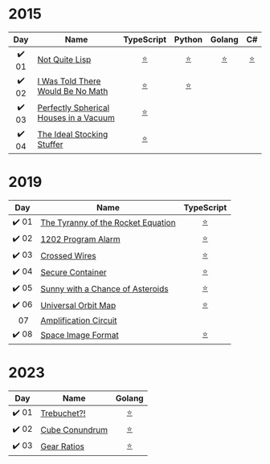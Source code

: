  # 2015
 
 |  Day  | Name                                        |  TypeScript   |    Python     |    Golang     |      C#       |
 | :---: | ------------------------------------------- | :-----------: | :-----------: | :-----------: | :-----------: |
 | ✔️ 01 | [Not Quite Lisp][1]                         | [:star:][1.1] | [:star:][1.2] | [:star:][1.3] | [:star:][1.4] |
 | ✔️ 02 | [I Was Told There Would Be No Math][2]      | [:star:][2.1] | [:star:][2.2] |               |               |
 | ✔️ 03 | [Perfectly Spherical Houses in a Vacuum][3] | [:star:][3.1] |               |               |               |
 | ✔️ 04 | [The Ideal Stocking Stuffer][4]             | [:star:][4.1] |               |               |               |
 
 # 2019
 
 |  Day  | Name                                         |     TypeScript     |
 | :---: | -------------------------------------------- | :----------------: |
 | ✔️ 01 | [The Tyranny of the Rocket Equation][2019.1]  | [:star:][2019.1.1] |
 | ✔️ 02 | [1202 Program Alarm][2019.2]                  | [:star:][2019.1.2] |
 | ✔️ 03 | [Crossed Wires][2019.3]                       | [:star:][2019.1.3] |
 | ✔️ 04 | [Secure Container][2019.4]                    | [:star:][2019.1.4] |
 | ✔️ 05 | [Sunny with a Chance of Asteroids][2019.5]    | [:star:][2019.1.5] |
 | ✔️ 06 | [Universal Orbit Map][2019.6]                 | [:star:][2019.1.6] |
 | ️   07 | [Amplification Circuit][2019.7]               | |
 | ✔️ 08 | [Space Image Format][2019.8]                  | [:star:][2019.1.8] |

# 2023

|  Day  |         Name          | Golang             |
|:---------------------:|--------------------| :----------------: |
| ✔️ 01 | [Trebuchet?!][2023.1] | [:star:][2023.1.1] |
| ✔️ 02 | [Cube Conundrum][2023.2] | [:star:][2023.2.1] |
| ✔️ 03 | [Gear Ratios][2023.3] | [:star:][2023.3.1] |

[1]: http://adventofcode.com/2015/day/1
[1.1]: ./2015/Day%2001%20Not%20quite%20LISP/ts/solution.ts
[1.2]: ./2015/Day%2001%20Not%20quite%20LISP/py/solution.py
[1.3]: ./2015/Day%2001%20Not%20quite%20LISP/go/solution.go
[1.4]: ./2015/Day%2001%20Not%20quite%20LISP/sharp/Solution.cs
[2]: http://adventofcode.com/2015/day/2
[2.1]: ./2015/Day%2002%20Inventory%20Management%20System/ts/solution.ts
[2.2]: ./2015/Day%2002%20Inventory%20Management%20System/py/solution.py
[3]: http://adventofcode.com/2015/day/3
[3.1]: ./2015/Day%2003%20Perfectly%20Spherical%20Houses%20in%20a%20Vacuum/ts/solution.ts
[4]: http://adventofcode.com/2015/day/4
[4.1]: ./2015/Day%2004%20The%20Ideal%20Stocking%20Stuffer/ts/solution.ts


[2019.1]: http://adventofcode.com/2019/day/1
[2019.1.1]: ./2019/Day%2001%20The%20Tyranny%20of%20the%20Rocket%20Equation/ts/solution.ts
[2019.2]: http://adventofcode.com/2019/day/2
[2019.1.2]: ./2019/Day%2002%201202%20Program%20Alarm/ts/solution.ts
[2019.3]: http://adventofcode.com/2019/day/3
[2019.1.3]: ./2019/Day%2003%20Crossed%20Wires/ts/solution.ts
[2019.4]: http://adventofcode.com/2019/day/4
[2019.1.4]: ./2019/Day_04/ts/solution.ts
[2019.5]: http://adventofcode.com/2019/day/5
[2019.1.5]: ./2019/Day_05/ts/solution.ts
[2019.6]: http://adventofcode.com/2019/day/6
[2019.7]: http://adventofcode.com/2019/day/7
[2019.1.6]: ./2019/Day_06/ts/solution.ts
[2019.8]: http://adventofcode.com/2019/day/8
[2019.1.8]: ./2019/Day_08/ts/solution.ts
[2023.1]: http://adventofcode.com/2023/day/1
[2023.1.1]: ./2023/Day_01/go/main.go
[2023.2]: http://adventofcode.com/2023/day/2
[2023.2.1]: ./2023/Day_02/go/main.go
[2023.3]: http://adventofcode.com/2023/day/3
[2023.3.1]: ./2023/Day_03/go/main.go
